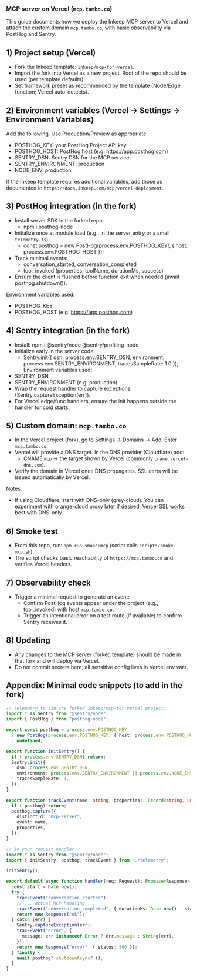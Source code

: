 ### MCP server on Vercel (`mcp.tambo.co`)

This guide documents how we deploy the Inkeep MCP server to Vercel and attach the custom domain `mcp.tambo.co`, with basic observability via PostHog and Sentry.

## 1) Project setup (Vercel)

- Fork the Inkeep template: `inkeep/mcp-for-vercel`.
- Import the fork into Vercel as a new project. Root of the repo should be used (per template defaults).
- Set framework preset as recommended by the template (Node/Edge function; Vercel auto-detects).

## 2) Environment variables (Vercel → Settings → Environment Variables)

Add the following. Use Production/Preview as appropriate.

- POSTHOG_KEY: your PostHog Project API key
- POSTHOG_HOST: PostHog host (e.g. https://app.posthog.com)
- SENTRY_DSN: Sentry DSN for the MCP service
- SENTRY_ENVIRONMENT: production
- NODE_ENV: production

If the Inkeep template requires additional variables, add those as documented in `https://docs.inkeep.com/mcp/vercel-deployment`.

## 3) PostHog integration (in the fork)

- Install server SDK in the forked repo:
  - npm i posthog-node
- Initialize once at module load (e.g., in the server entry or a small `telemetry.ts`):
  - const posthog = new PostHog(process.env.POSTHOG_KEY!, { host: process.env.POSTHOG_HOST });
- Track minimal events:
  - conversation_started, conversation_completed
  - tool_invoked (properties: toolName, durationMs, success)
- Ensure the client is flushed before function exit when needed (await posthog.shutdown()).

Environment variables used:

- POSTHOG_KEY
- POSTHOG_HOST (e.g. https://app.posthog.com)

## 4) Sentry integration (in the fork)

- Install: npm i @sentry/node @sentry/profiling-node
- Initialize early in the server code:
  - Sentry.init({ dsn: process.env.SENTRY_DSN, environment: process.env.SENTRY_ENVIRONMENT, tracesSampleRate: 1.0 });
    Environment variables used:
- SENTRY_DSN
- SENTRY_ENVIRONMENT (e.g. production)
- Wrap the request handler to capture exceptions (Sentry.captureException(err)).
- For Vercel edge/func handlers, ensure the init happens outside the handler for cold starts.

## 5) Custom domain: `mcp.tambo.co`

- In the Vercel project (fork), go to Settings → Domains → Add. Enter `mcp.tambo.co`.
- Vercel will provide a DNS target. In the DNS provider (Cloudflare) add:
  - CNAME `mcp` → the target shown by Vercel (commonly `cname.vercel-dns.com`).
- Verify the domain in Vercel once DNS propagates. SSL certs will be issued automatically by Vercel.

Notes:

- If using Cloudflare, start with DNS-only (grey-cloud). You can experiment with orange-cloud proxy later if desired; Vercel SSL works best with DNS-only.

## 6) Smoke test

- From this repo, run: `npm run smoke:mcp` (script calls `scripts/smoke-mcp.sh`).
- The script checks basic reachability of `https://mcp.tambo.co` and verifies Vercel headers.

## 7) Observability check

- Trigger a minimal request to generate an event:
  - Confirm PostHog events appear under the project (e.g., tool_invoked) with host `mcp.tambo.co`.
  - Trigger an intentional error on a test route (if available) to confirm Sentry receives it.

## 8) Updating

- Any changes to the MCP server (forked template) should be made in that fork and will deploy via Vercel.
- Do not commit secrets here; all sensitive config lives in Vercel env vars.

## Appendix: Minimal code snippets (to add in the fork)

```ts
// telemetry.ts (in the forked inkeep/mcp-for-vercel project)
import * as Sentry from "@sentry/node";
import { PostHog } from "posthog-node";

export const posthog = process.env.POSTHOG_KEY
  ? new PostHog(process.env.POSTHOG_KEY, { host: process.env.POSTHOG_HOST })
  : undefined;

export function initSentry() {
  if (!process.env.SENTRY_DSN) return;
  Sentry.init({
    dsn: process.env.SENTRY_DSN,
    environment: process.env.SENTRY_ENVIRONMENT || process.env.NODE_ENV,
    tracesSampleRate: 1,
  });
}

export function trackEvent(name: string, properties?: Record<string, unknown>) {
  if (!posthog) return;
  posthog.capture({
    distinctId: "mcp-server",
    event: name,
    properties,
  });
}
```

```ts
// in your request handler
import * as Sentry from "@sentry/node";
import { initSentry, posthog, trackEvent } from "./telemetry";

initSentry();

export default async function handler(req: Request): Promise<Response> {
  const start = Date.now();
  try {
    trackEvent("conversation_started");
    // ... actual MCP handling ...
    trackEvent("conversation_completed", { durationMs: Date.now() - start });
    return new Response("ok");
  } catch (err) {
    Sentry.captureException(err);
    trackEvent("error", {
      message: err instanceof Error ? err.message : String(err),
    });
    return new Response("error", { status: 500 });
  } finally {
    await posthog?.shutdownAsync?.();
  }
}
```
